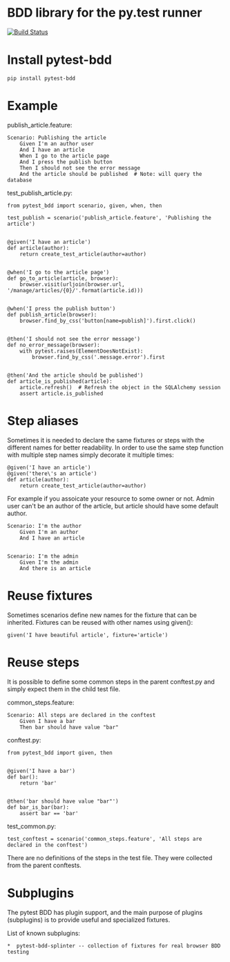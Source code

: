 BDD library for the py.test runner
===================================

[![Build Status](https://api.travis-ci.org/olegpidsadnyi/pytest-bdd.png)](https://travis-ci.org/olegpidsadnyi/pytest-bdd)

Install pytest-bdd
=================

	pip install pytest-bdd


Example
=======

publish_article.feature:

    Scenario: Publishing the article
        Given I'm an author user
        And I have an article
        When I go to the article page
        And I press the publish button
        Then I should not see the error message
        And the article should be published  # Note: will query the database


test_publish_article.py:

	from pytest_bdd import scenario, given, when, then

	test_publish = scenario('publish_article.feature', 'Publishing the article')


	@given('I have an article')
	def article(author):
		return create_test_article(author=author)


	@when('I go to the article page')
	def go_to_article(article, browser):
		browser.visit(urljoin(browser.url, '/manage/articles/{0}/'.format(article.id)))


	@when('I press the publish button')
	def publish_article(browser):
		browser.find_by_css('button[name=publish]').first.click()


	@then('I should not see the error message')
	def no_error_message(browser):
	    with pytest.raises(ElementDoesNotExist):
	        browser.find_by_css('.message.error').first


	@then('And the article should be published')
	def article_is_published(article):
		article.refresh()  # Refresh the object in the SQLAlchemy session
		assert article.is_published


Step aliases
============

Sometimes it is needed to declare the same fixtures or steps with the different names
for better readability.
In order to use the same step function with multiple step names simply
decorate it multiple times:


	@given('I have an article')
	@given('there\'s an article')
	def article(author):
		return create_test_article(author=author)


For example if you assoicate your resource to some owner or not. Admin user can't be an
author of the article, but article should have some default author.

	Scenario: I'm the author
		Given I'm an author
		And I have an article


	Scenario: I'm the admin
		Given I'm the admin
		And there is an article

Reuse fixtures
================

Sometimes scenarios define new names for the fixture that can be inherited.
Fixtures can be reused with other names using given():

	given('I have beautiful article', fixture='article')


Reuse steps
===========

It is possible to define some common steps in the parent conftest.py and simply
expect them in the child test file.

common_steps.feature:

	Scenario: All steps are declared in the conftest
	    Given I have a bar
	    Then bar should have value "bar"


conftest.py:

	from pytest_bdd import given, then


	@given('I have a bar')
	def bar():
	    return 'bar'


	@then('bar should have value "bar"')
	def bar_is_bar(bar):
	    assert bar == 'bar'

test_common.py:

	test_conftest = scenario('common_steps.feature', 'All steps are declared in the conftest')


There are no definitions of the steps in the test file. They were collected from the parent
conftests.

Subplugins
==========

The pytest BDD has plugin support, and the main purpose of plugins (subplugins) is to provide useful and specialized
fixtures.

List of known subplugins:

    *  pytest-bdd-splinter -- collection of fixtures for real browser BDD testing


